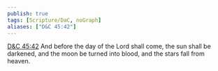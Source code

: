 ```yaml
---
publish: true
tags: [Scripture/DaC, noGraph]
aliases: ["D&C 45:42"]
---
```

[D&C 45:42](https://churchofjesuschrist.org/study/scriptures/dc-testament/dc/45?lang=eng&id=p42#p42) And before the day of the Lord shall come, the sun shall be darkened, and the moon be turned into blood, and the stars fall from heaven.
